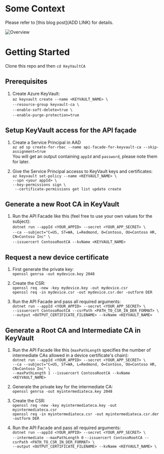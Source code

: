 # Some Context
Please refer to [this blog post](ADD LINK) for details.  

![Overview](assets/arch.png "High Level Architecture")

# Getting Started

Clone this repo and then ```cd KeyVaultCA``` 

## Prerequisites

1. Create Azure KeyVault:  
```az keyvault create --name <KEYVAULT_NAME> \```  
```--resource-group keyvault-ca \```  
```--enable-soft-delete=true \```  
```--enable-purge-protection=true```  

## Setup KeyVault access for the API façade

1. Create a Service Principal in AAD  
```az ad sp create-for-rbac --name api-facade-for-keyvault-ca --skip-assignment=true```  
You will get an output containing ```appId``` and ```password```, please note them for later.

2. Give the Service Principal accesss to KeyVault keys and certificates:  
```az keyvault set-policy --name <KEYVAULT_NAME> \```  
```--spn <your appId> \```  
```--key-permissions sign \```  
``` --certificate-permissions get list update create```  

## Generate a new Root CA in KeyVault

1. Run the API Facade like this (feel free to use your own values for the subject):  
```dotnet run --appId <YOUR_APPID> --secret <YOUR_APP_SECRET> \```  
```--ca --subject="C=US, ST=WA, L=Redmond, O=Contoso, OU=Contoso HR, CN=Contoso Inc" \```  
```--issuercert ContosoRootCA --kvName <KEYVAULT_NAME>```  

## Request a new device certificate

1. First generate the private key:  
```openssl genrsa -out mydevice.key 2048```  

2. Create the CSR:  
```openssl req -new -key mydevice.key -out mydevice.csr```  
```openssl req -in mydevice.csr -out mydevice.csr.der -outform DER```

3. Run the API Facade and pass all required arguments:   
```dotnet run --appId <YOUR_APPID> --secret <YOUR_APP_SECRET> \```  
```--issuercert ContosoRootCA --csrPath <PATH_TO_CSR_IN_DER_FORMAT> \```  
```--output <OUTPUT_CERTIFICATE_FILENAME> --kvName <KEYVAULT_NAME>```

## Generate a Root CA and Intermediate CA in KeyVault

1. Run the API Facade like this (`maxPathLength` specifies the number of intermediate CAs allowed in a device certificate's chain):  
```dotnet run --appId <YOUR_APPID> --secret <YOUR_APP_SECRET> \```  
```--ca --subject="C=US, ST=WA, L=Redmond, O=Contoso, OU=Contoso HR, CN=Contoso Inc" \```  
```--maxPathLength 1 --issuercert ContosoRootCA --kvName <KEYVAULT_NAME>```

2. Generate the private key for the intermediate CA:  
```openssl genrsa -out myintermediateca.key 2048```  

3. Create the CSR:  
```openssl req -new -key myintermediateca.key -out myintermediateca.csr```  
```openssl req -in myintermediateca.csr -out myintermediateca.csr.der -outform DER```

4. Run the API Facade and pass all required arguments:   
```dotnet run --appId <YOUR_APPID> --secret <YOUR_APP_SECRET> \```  
```--intermediate --maxPathLength 0```
```--issuercert ContosoRootCA --csrPath <PATH_TO_CSR_IN_DER_FORMAT> \```  
```--output <OUTPUT_CERTIFICATE_FILENAME> --kvName <KEYVAULT_NAME> \```
